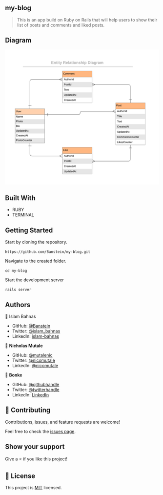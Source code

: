 ## my-blog

> This is an app build on Ruby on Rails that will help users to show their list of posts and comments and liked posts.

## Diagram

![Diagram](./img_1.png)

## Built With

- RUBY
- TERMINAL


## Getting Started

Start by cloning the repository.

`https://github.com/Banstein/my-blog.git`

Navigate to the created folder.

`cd my-blog`

Start the development server

`rails server`

## Authors

👤 Islam Bahnas

- GitHub: [@Banstein](https://github.com/Banstein)
- Twitter: [@islam_bahnas](https://twitter.com/islam_bahnas)
- LinkedIn: [islam-bahnas](www.linkedin.com/in/islam-bahnas)

👤 **Nicholas Mutale**

- GitHub: [@mutalenic](https://github.com/Mutalenic)
- Twitter: [@nicomutale](https://twitter.com/nicomutale)
- LinkedIn: [@nicomutale](https://www.linkedin.com/in/nicomutale/)

👤 **Bonke**

- GitHub: [@githubhandle](https://github.com/bonkegcobo)
- Twitter: [@twitterhandle](https://twitter.com/bonkegcobo)
- LinkedIn: [LinkedIn](https://linkedin.com/in/bonkegcobo)


## 🤝 Contributing

Contributions, issues, and feature requests are welcome!

Feel free to check the [issues page](https://github.com/Banstein/my-blog/issues).

## Show your support

Give a ⭐ if you like this project!

## 📝 License

This project is [MIT](./MIT.md) licensed.

